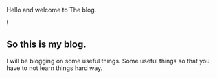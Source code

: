 Hello and welcome to The blog.

! [](/images/Flammarion.png)

## So this is my blog.
I will be blogging on some useful things.
Some useful things so that you have to not learn things hard way.
